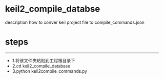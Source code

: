 # keil2_compile_databse
description how to conver keil project file to compile_commands.json

# steps
---
* 1.将该文件夹粘贴到工程根目录下
* 2.cd keil2_compile_database
* 3.python keil2compile_commands.py
